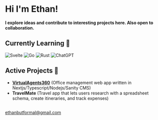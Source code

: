 # Hi I'm Ethan! 
**I explore ideas and contribute to interesting projects here. Also open to collaboration.**

##  Currently Learning 🌱

![Svelte](https://img.shields.io/badge/svelte-%23f1413d.svg?style=for-the-badge&logo=svelte&logoColor=white)
![Go](https://img.shields.io/badge/go-%2300ADD8.svg?style=for-the-badge&logo=go&logoColor=white)
![Rust](https://img.shields.io/badge/rust-%23000000.svg?style=for-the-badge&logo=rust&logoColor=white)
![ChatGPT](https://img.shields.io/badge/chatGPT-74aa9c?style=for-the-badge&logo=openai&logoColor=white)

<!-- 
Archive:
![React Native](https://img.shields.io/badge/react_native-%2320232a.svg?style=for-the-badge&logo=react&logoColor=%2361DAFB)
-->

##  Active Projects 🔭
- [**VirtualAgents360**](https://github.com/Ethansev/virtualagents360) (Office management web app written in Nextjs/Typescript/Nodejs/Sanity CMS)
- **TravelMate** (Travel app that lets users research with a spreadsheet schema, create itineraries, and track expenses)

## 
ethanbutformal@gmail.com

<!-- https://dribbble.com/EthanFromTinder -->

<!-- [![Top Langs](https://github-readme-stats.vercel.app/api/top-langs/?username=ethansev&layout=compact)](https://github.com/anuraghazra/github-readme-stats) -->


<!--
https://github.com/Ileriayo/markdown-badges 
-->
